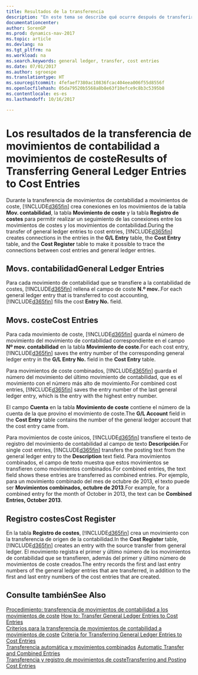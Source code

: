```yaml
---
title: Resultados de la transferencia
description: "En este tema se describe qué ocurre después de transferir movimientos de contabilidad a los movimientos de coste."
documentationcenter: 
author: SorenGP
ms.prod: dynamics-nav-2017
ms.topic: article
ms.devlang: na
ms.tgt_pltfrm: na
ms.workload: na
ms.search.keywords: general ledger, transfer, cost entries
ms.date: 07/01/2017
ms.author: sgroespe
ms.translationtype: HT
ms.sourcegitcommit: 4fefaef7380ac10836fcac404eea006f55d8556f
ms.openlocfilehash: 05da79520b5568a8b8e63f10efce9c8b3c5395b8
ms.contentlocale: es-es
ms.lasthandoff: 10/16/2017

---
```

# <a name="results-of-transferring-general-ledger-entries-to-cost-entries"></a><span data-ttu-id="1b5d7-103">Los resultados de la transferencia de movimientos de contabilidad a movimientos de coste</span><span class="sxs-lookup"><span data-stu-id="1b5d7-103">Results of Transferring General Ledger Entries to Cost Entries</span></span>
<span data-ttu-id="1b5d7-104">Durante la transferencia de movimientos de contabilidad a movimientos de coste, [!INCLUDE[d365fin](includes/d365fin_md.md)] crea conexiones en los movimientos de la tabla **Mov. contabilidad**, la tabla **Movimiento de coste** y la tabla **Registro de costes** para permitir realizar un seguimiento de las conexiones entre los movimientos de costes y los movimientos de contabilidad.</span><span class="sxs-lookup"><span data-stu-id="1b5d7-104">During the transfer of general ledger entries to cost entries, [!INCLUDE[d365fin](includes/d365fin_md.md)] creates connections in the entries in the **G/L Entry** table, the **Cost Entry** table, and the **Cost Register** table to make it possible to trace the connections between cost entries and general ledger entries.</span></span>  

## <a name="general-ledger-entries"></a><span data-ttu-id="1b5d7-105">Movs. contabilidad</span><span class="sxs-lookup"><span data-stu-id="1b5d7-105">General Ledger Entries</span></span>  
<span data-ttu-id="1b5d7-106">Para cada movimiento de contabilidad que se transfiere a la contabilidad de costes, [!INCLUDE[d365fin](includes/d365fin_md.md)] rellena el campo de coste **N.º mov.**.</span><span class="sxs-lookup"><span data-stu-id="1b5d7-106">For each general ledger entry that is transferred to cost accounting, [!INCLUDE[d365fin](includes/d365fin_md.md)] fills the cost **Entry No.** field.</span></span>  

## <a name="cost-entries"></a><span data-ttu-id="1b5d7-107">Movs. coste</span><span class="sxs-lookup"><span data-stu-id="1b5d7-107">Cost Entries</span></span>  
<span data-ttu-id="1b5d7-108">Para cada movimiento de coste, [!INCLUDE[d365fin](includes/d365fin_md.md)] guarda el número de movimiento del movimiento de contabilidad correspondiente en el campo **Nº mov. contabilidad** en la tabla **Movimiento de coste**.</span><span class="sxs-lookup"><span data-stu-id="1b5d7-108">For each cost entry, [!INCLUDE[d365fin](includes/d365fin_md.md)] saves the entry number of the corresponding general ledger entry in the **G/L Entry No.** field in the **Cost Entry** table.</span></span>  

<span data-ttu-id="1b5d7-109">Para movimientos de coste combinados, [!INCLUDE[d365fin](includes/d365fin_md.md)] guarda el número del movimiento del último movimiento de contabilidad, que es el movimiento con el número más alto de movimiento.</span><span class="sxs-lookup"><span data-stu-id="1b5d7-109">For combined cost entries, [!INCLUDE[d365fin](includes/d365fin_md.md)] saves the entry number of the last general ledger entry, which is the entry with the highest entry number.</span></span>  

<span data-ttu-id="1b5d7-110">El campo **Cuenta** en la tabla **Movimiento de coste** contiene el número de la cuenta de la que provino el movimiento de coste.</span><span class="sxs-lookup"><span data-stu-id="1b5d7-110">The **G/L Account** field in the **Cost Entry** table contains the number of the general ledger account that the cost entry came from.</span></span>  

<span data-ttu-id="1b5d7-111">Para movimientos de coste únicos, [!INCLUDE[d365fin](includes/d365fin_md.md)] transfiere el texto de registro del movimiento de contabilidad al campo de texto **Descripción**.</span><span class="sxs-lookup"><span data-stu-id="1b5d7-111">For single cost entries, [!INCLUDE[d365fin](includes/d365fin_md.md)] transfers the posting text from the general ledger entry to the **Description** text field.</span></span> <span data-ttu-id="1b5d7-112">Para movimientos combinados, el campo de texto muestra que estos movimientos se transfieren como movimientos combinados.</span><span class="sxs-lookup"><span data-stu-id="1b5d7-112">For combined entries, the text field shows these entries are transferred as combined entries.</span></span> <span data-ttu-id="1b5d7-113">Por ejemplo, para un movimiento combinado del mes de octubre de 2013, el texto puede ser **Movimientos combinados, octubre de 2013**.</span><span class="sxs-lookup"><span data-stu-id="1b5d7-113">For example, for a combined entry for the month of October in 2013, the text can be **Combined Entries, October 2013**.</span></span>  

## <a name="cost-register"></a><span data-ttu-id="1b5d7-114">Registro costes</span><span class="sxs-lookup"><span data-stu-id="1b5d7-114">Cost Register</span></span>  
<span data-ttu-id="1b5d7-115">En la tabla **Registro de costes**, [!INCLUDE[d365fin](includes/d365fin_md.md)] crea un movimiento con la transferencia de origen de la contabilidad.</span><span class="sxs-lookup"><span data-stu-id="1b5d7-115">In the **Cost Register** table, [!INCLUDE[d365fin](includes/d365fin_md.md)] creates an entry with the source transfer from general ledger.</span></span> <span data-ttu-id="1b5d7-116">El movimiento registra el primer y último número de los movimientos de contabilidad que se transfieren, además del primer y último número de movimientos de coste creados.</span><span class="sxs-lookup"><span data-stu-id="1b5d7-116">The entry records the first and last entry numbers of the general ledger entries that are transferred, in addition to the first and last entry numbers of the cost entries that are created.</span></span>  

## <a name="see-also"></a><span data-ttu-id="1b5d7-117">Consulte también</span><span class="sxs-lookup"><span data-stu-id="1b5d7-117">See Also</span></span>  
<span data-ttu-id="1b5d7-118">[Procedimiento: transferencia de movimientos de contabilidad a los movimientos de coste](finance-how-to-transfer-general-ledger-entries-to-cost-entries.md) </span><span class="sxs-lookup"><span data-stu-id="1b5d7-118">[How to: Transfer General Ledger Entries to Cost Entries](finance-how-to-transfer-general-ledger-entries-to-cost-entries.md) </span></span>  
<span data-ttu-id="1b5d7-119">[Criterios para la transferencia de movimientos de contabilidad a movimientos de coste](finance-criteria-for-transferring-general-ledger-entries-to-cost-entries.md) </span><span class="sxs-lookup"><span data-stu-id="1b5d7-119">[Criteria for Transferring General Ledger Entries to Cost Entries](finance-criteria-for-transferring-general-ledger-entries-to-cost-entries.md) </span></span>  
<span data-ttu-id="1b5d7-120">[Transferencia automática y movimientos combinados](finance-automatic-transfer-combined-entries.md) </span><span class="sxs-lookup"><span data-stu-id="1b5d7-120">[Automatic Transfer and Combined Entries](finance-automatic-transfer-combined-entries.md) </span></span>  
[<span data-ttu-id="1b5d7-121">Transferencia y registro de movimientos de coste</span><span class="sxs-lookup"><span data-stu-id="1b5d7-121">Transferring and Posting Cost Entries</span></span>](finance-transfer-and-post-cost-entries.md)  

